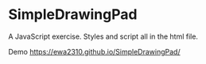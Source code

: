 # SimpleDrawingPad

A JavaScript exercise. Styles and script all in the html file.

Demo    https://ewa2310.github.io/SimpleDrawingPad/

